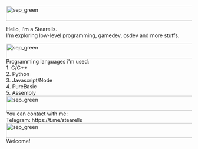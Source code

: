 <img width="1152" height="40" alt="sep_green" src="https://github.com/user-attachments/assets/5bd5a04f-fbc3-49d3-873d-67a4f7943896" />

Hello, i'm a Stearells. <br>
I'm exploring low-level programming, gamedev, osdev and more stuffs.

<img width="1152" height="40" alt="sep_green" src="https://github.com/user-attachments/assets/5bd5a04f-fbc3-49d3-873d-67a4f7943896" />
Programming languages i'm used: <br>
1. C/C++ <br>
2. Python <br>
3. Javascript/Node <br>
4. PureBasic <br>
5. Assembly <br>

<img width="1152" height="40" alt="sep_green" src="https://github.com/user-attachments/assets/5bd5a04f-fbc3-49d3-873d-67a4f7943896" />
You can contact with me: <br>
Telegram: https://t.me/stearells <br>

<img width="1152" height="40" alt="sep_green" src="https://github.com/user-attachments/assets/5bd5a04f-fbc3-49d3-873d-67a4f7943896" />
Welcome!
